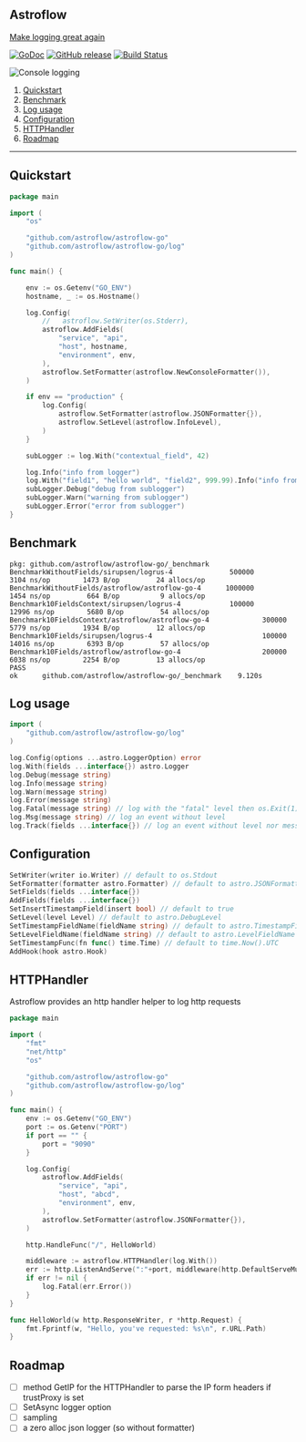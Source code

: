 ## Astroflow

[Make logging great again](https://kerkour.com/post/logging/)

[![GoDoc](https://godoc.org/github.com/astroflow/astroflow-go?status.svg)](https://godoc.org/github.com/astroflow/astroflow-go)
[![GitHub release](https://img.shields.io/github/release/astroflow/astroflow-go.svg)](https://github.com/astroflow/astroflow-go/releases)
[![Build Status](https://travis-ci.org/astroflow/astroflow-go.svg?branch=master)](https://travis-ci.org/astroflow/astroflow-go)

![Console logging](_docs/example_screenshot.png)


1. [Quickstart](#quickstart)
2. [Benchmark](#benchmark)
3. [Log usage](#log-usage)
4. [Configuration](#configuration)
5. [HTTPHandler](#httphandler)
6. [Roadmap](#roadmap)

-------------------

## Quickstart

```go
package main

import (
	"os"

	"github.com/astroflow/astroflow-go"
	"github.com/astroflow/astroflow-go/log"
)

func main() {

	env := os.Getenv("GO_ENV")
	hostname, _ := os.Hostname()

	log.Config(
		//   astroflow.SetWriter(os.Stderr),
		astroflow.AddFields(
			"service", "api",
			"host", hostname,
			"environment", env,
		),
		astroflow.SetFormatter(astroflow.NewConsoleFormatter()),
	)

	if env == "production" {
		log.Config(
			astroflow.SetFormatter(astroflow.JSONFormatter{}),
			astroflow.SetLevel(astroflow.InfoLevel),
		)
	}

	subLogger := log.With("contextual_field", 42)

	log.Info("info from logger")
	log.With("field1", "hello world", "field2", 999.99).Info("info from logger with fields")
	subLogger.Debug("debug from sublogger")
	subLogger.Warn("warning from sublogger")
	subLogger.Error("error from sublogger")
}
```

## Benchmark

```
pkg: github.com/astroflow/astroflow-go/_benchmark
BenchmarkWithoutFields/sirupsen/logrus-4         	  500000	      3104 ns/op	    1473 B/op	      24 allocs/op
BenchmarkWithoutFields/astroflow/astroflow-go-4  	 1000000	      1454 ns/op	     664 B/op	       9 allocs/op
Benchmark10FieldsContext/sirupsen/logrus-4       	  100000	     12996 ns/op	    5680 B/op	      54 allocs/op
Benchmark10FieldsContext/astroflow/astroflow-go-4         	  300000	      5779 ns/op	    1934 B/op	      12 allocs/op
Benchmark10Fields/sirupsen/logrus-4                       	  100000	     14016 ns/op	    6393 B/op	      57 allocs/op
Benchmark10Fields/astroflow/astroflow-go-4                	  200000	      6038 ns/op	    2254 B/op	      13 allocs/op
PASS
ok  	github.com/astroflow/astroflow-go/_benchmark	9.120s
```

## Log usage

```go
import (
    "github.com/astroflow/astroflow-go/log"
)

log.Config(options ...astro.LoggerOption) error
log.With(fields ...interface{}) astro.Logger
log.Debug(message string)
log.Info(message string)
log.Warn(message string)
log.Error(message string)
log.Fatal(message string) // log with the "fatal" level then os.Exit(1)
log.Msg(message string) // log an event without level
log.Track(fields ...interface{}) // log an event without level nor message
```

## Configuration

```go
SetWriter(writer io.Writer) // default to os.Stdout
SetFormatter(formatter astro.Formatter) // default to astro.JSONFormatter
SetFields(fields ...interface{})
AddFields(fields ...interface{})
SetInsertTimestampField(insert bool) // default to true
SetLevel(level Level) // default to astro.DebugLevel
SetTimestampFieldName(fieldName string) // default to astro.TimestampFieldName ("timestamp")
SetLevelFieldName(fieldName string) // default to astro.LevelFieldName ("level")
SetTimestampFunc(fn func() time.Time) // default to time.Now().UTC
AddHook(hook astro.Hook)
```

## HTTPHandler

Astroflow provides an http handler helper to log http requests
```go
package main

import (
	"fmt"
	"net/http"
	"os"

	"github.com/astroflow/astroflow-go"
	"github.com/astroflow/astroflow-go/log"
)

func main() {
	env := os.Getenv("GO_ENV")
	port := os.Getenv("PORT")
	if port == "" {
		port = "9090"
	}

	log.Config(
		astroflow.AddFields(
			"service", "api",
			"host", "abcd",
			"environment", env,
		),
		astroflow.SetFormatter(astroflow.JSONFormatter{}),
	)

	http.HandleFunc("/", HelloWorld)

	middleware := astroflow.HTTPHandler(log.With())
	err := http.ListenAndServe(":"+port, middleware(http.DefaultServeMux))
	if err != nil {
		log.Fatal(err.Error())
	}
}

func HelloWorld(w http.ResponseWriter, r *http.Request) {
	fmt.Fprintf(w, "Hello, you've requested: %s\n", r.URL.Path)
}
```

## Roadmap
- [ ] method GetIP for the HTTPHandler to parse the IP form headers if trustProxy is set
- [ ] SetAsync logger option
- [ ] sampling
- [ ] a zero alloc json logger (so without formatter)
